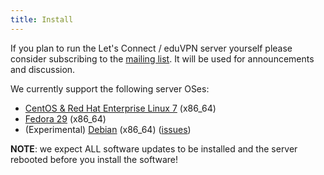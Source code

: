 ```yaml
---
title: Install
---
```


If you plan to run the Let's Connect / eduVPN server yourself please consider 
subscribing to the [mailing list](https://list.surfnet.nl/mailman/listinfo/eduvpn-deploy). 
It will be used for announcements and discussion.

We currently support the following server OSes:

* [CentOS & Red Hat Enterprise Linux 7](https://github.com/eduvpn/documentation/blob/master/DEPLOY_CENTOS.md) (x86_64)
* [Fedora 29](https://github.com/eduvpn/documentation/blob/master/DEPLOY_FEDORA.md) (x86_64)
* (Experimental) [Debian](https://github.com/eduvpn/documentation/blob/master/DEPLOY_DEBIAN.md) (x86_64) ([issues](https://github.com/eduvpn/eduvpn-debian/issues))

**NOTE**: we expect ALL software updates to be installed and the server rebooted before you install the software!


